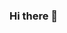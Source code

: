 ### Hi there 👋

<!--
**J-Yaghoubi/J-Yaghoubi** is a ✨ _special_ ✨ repository because its `README.md` (this file) appears on your GitHub profile.

Here are some ideas to get you started:

- 🌱 I’m currently learning Linux
- :gift_heart: I love :coffee:Cofee | :boat: camping | :racehorse:horse riding
- 💬 Ask me about :snake:Python | :moneybag:Financial markets
-->
